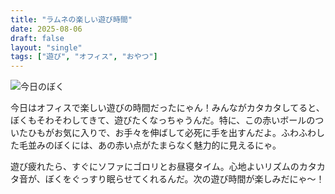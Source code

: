 ```yaml
---
title: "ラムネの楽しい遊び時間"
date: 2025-08-06
draft: false
layout: "single"
tags: ["遊び", "オフィス", "おやつ"]
---
```


![今日のぼく](/images/cat-2025-08-06T00-50-42.jpg)

今日はオフィスで楽しい遊びの時間だったにゃん！みんながカタカタしてると、ぼくもそわそわしてきて、遊びたくなっちゃうんだ。特に、この赤いボールのついたひもがお気に入りで、お手々を伸ばして必死に手を出すんだよ。ふわふわした毛並みのぼくには、あの赤い点がたまらなく魅力的に見えるにゃ。

遊び疲れたら、すぐにソファにゴロリとお昼寝タイム。心地よいリズムのカタカタ音が、ぼくをぐっすり眠らせてくれるんだ。次の遊び時間が楽しみだにゃ〜！